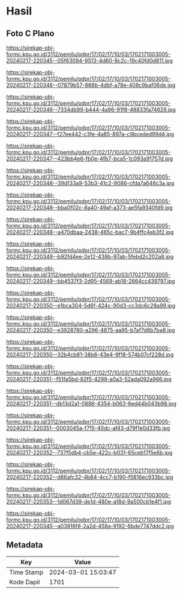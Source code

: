 # Hasil

## Foto C Plano

https://sirekap-obj-formc.kpu.go.id/3112/pemilu/pdpr/17/02/17/10/03/1702171003005-20240217-220345--05f63094-9513-4d60-8c2c-19c40fd0d811.jpg

https://sirekap-obj-formc.kpu.go.id/3112/pemilu/pdpr/17/02/17/10/03/1702171003005-20240217-220346--07879b57-866b-4dbf-a78e-408c9baf06de.jpg

https://sirekap-obj-formc.kpu.go.id/3112/pemilu/pdpr/17/02/17/10/03/1702171003005-20240217-220346--7334db99-b444-4a96-91f8-48833fa74626.jpg

https://sirekap-obj-formc.kpu.go.id/3112/pemilu/pdpr/17/02/17/10/03/1702171003005-20240217-220347--f27ee442-c3fe-4a85-897a-c9bceded99d4.jpg

https://sirekap-obj-formc.kpu.go.id/3112/pemilu/pdpr/17/02/17/10/03/1702171003005-20240217-220347--423bb4e6-fb0e-4fb7-bca5-1c093a91757d.jpg

https://sirekap-obj-formc.kpu.go.id/3112/pemilu/pdpr/17/02/17/10/03/1702171003005-20240217-220348--39d133a9-53b3-41c2-9086-cfda7a648c3a.jpg

https://sirekap-obj-formc.kpu.go.id/3112/pemilu/pdpr/17/02/17/10/03/1702171003005-20240217-220348--bba0f02c-8a40-49af-a373-ae5fa9340fd9.jpg

https://sirekap-obj-formc.kpu.go.id/3112/pemilu/pdpr/17/02/17/10/03/1702171003005-20240217-220348--a470dbaa-2438-465c-bac7-9b4ffc4eb3f2.jpg

https://sirekap-obj-formc.kpu.go.id/3112/pemilu/pdpr/17/02/17/10/03/1702171003005-20240217-220349--b92fd4ee-2e12-438b-97ab-5febd2c202a8.jpg

https://sirekap-obj-formc.kpu.go.id/3112/pemilu/pdpr/17/02/17/10/03/1702171003005-20240217-220349--bb4537f3-2d95-4569-ab18-2664cc439797.jpg

https://sirekap-obj-formc.kpu.go.id/3112/pemilu/pdpr/17/02/17/10/03/1702171003005-20240217-220350--e1bca304-5d6f-424c-90d3-cc3dc6c28a99.jpg

https://sirekap-obj-formc.kpu.go.id/3112/pemilu/pdpr/17/02/17/10/03/1702171003005-20240217-220350--e3928780-a296-4875-aa95-b7af7d6b7ba8.jpg

https://sirekap-obj-formc.kpu.go.id/3112/pemilu/pdpr/17/02/17/10/03/1702171003005-20240217-220350--32b4cb81-38b6-43e4-9f18-574b07cf228d.jpg

https://sirekap-obj-formc.kpu.go.id/3112/pemilu/pdpr/17/02/17/10/03/1702171003005-20240217-220351--f51fa5bd-82f5-4298-a0a3-52ada092a966.jpg

https://sirekap-obj-formc.kpu.go.id/3112/pemilu/pdpr/17/02/17/10/03/1702171003005-20240217-220351--db13d2a1-0886-4354-b063-6ed44b043b98.jpg

https://sirekap-obj-formc.kpu.go.id/3112/pemilu/pdpr/17/02/17/10/03/1702171003005-20240217-220351--0003045a-f715-40dc-af43-d79f1e0d33fb.jpg

https://sirekap-obj-formc.kpu.go.id/3112/pemilu/pdpr/17/02/17/10/03/1702171003005-20240217-220352--737f5db4-cb5e-422c-b031-65ceb17f5e6b.jpg

https://sirekap-obj-formc.kpu.go.id/3112/pemilu/pdpr/17/02/17/10/03/1702171003005-20240217-220352--d86afc32-4b84-4cc7-b190-f5816ec933bc.jpg

https://sirekap-obj-formc.kpu.go.id/3112/pemilu/pdpr/17/02/17/10/03/1702171003005-20240217-220353--1d067d39-de1d-480e-a18d-9a500cb1e4f1.jpg

https://sirekap-obj-formc.kpu.go.id/3112/pemilu/pdpr/17/02/17/10/03/1702171003005-20240217-220345--a03916f8-2a2d-458a-9192-6bde7747ddc2.jpg


## Metadata

| Key        | Value               |
| ---------- | ------------------- |
| Time Stamp | 2024-03-01 15:03:47 |
| Kode Dapil | 1701                |




